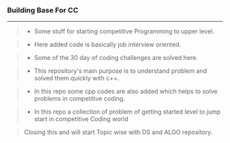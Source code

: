 ### Building Base For CC
----
> * Some stuff for starting competitive Programming to upper level.

> * Here added code is basically job interview oriented.

> * Some of the 30 day of coding challenges are solved here.

> * This repository's main purpose is to understand problem and solved them quickly with c++.

> * In this repo some cpp codes are also added which helps to solve problems in competitive coding.

> * In this repo a collection of problem of getting started level to jump start in competitive Coding world

> Closing this and will start  Topic wise with DS and ALGO repository.
